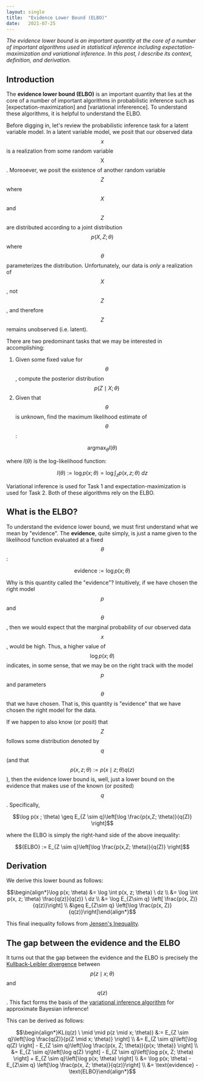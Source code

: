 ```yaml
---
layout: single
title:  "Evidence Lower Bound (ELBO)"
date:   2021-07-25
---
```


*The evidence lower bound is an important quantity at the core of a number of important algorithms used in statistical inference including expectation-maximization and variational inference. In this post, I describe its context, definition, and derivation.*

Introduction
----------

The **evidence lower bound (ELBO)** is an important quantity that lies at the core of a number of important algorithms in probabilistic inference such as [expectation-maximization] and [variational infererence]. To understand these algorithms, it is helpful to understand the ELBO.

Before digging in, let's review the probabilistic inference task for a latent variable model. In a latent variable model, we posit that our observed data $$x$$ is a realization from some random variable $$\text{X}$$. Moreoever, we posit the existence of another random variable $$Z$$ where $$X$$ and $$Z$$ are distributed according to a joint distribution $$p(X, Z; \theta)$$ where $$\theta$$ parameterizes the distribution.  Unfortunately, our data is *only* a realization of $$X$$, not $$Z$$, and therefore $$Z$$ remains unobserved (i.e. latent).

There are two predominant tasks that we may be interested in accomplishing:
1. Given some fixed value for $$\theta$$, compute the posterior distribution $$p(Z \mid X ; \theta)$$
2. Given that $$\theta$$ is unknown, find the maximum likelihood estimate of $$\theta$$: 

$$\text{argmax}_\theta l(\theta)$$

where $l(\theta)$ is the log-likelihood function:

$$l(\theta) := \log p(x ; \theta) = \log \int_z p(x, z; \theta) \ dz$$

Variational inference is used for Task 1 and expectation-maximization is used for Task 2. Both of these algorithms rely on the ELBO.

What is the ELBO?
-------------

To understand the evidence lower bound, we must first understand what we mean by "evidence".  The **evidence**, quite simply, is just a name given to the likelihood function evaluated at a fixed $$\theta$$:

$$\text{evidence} := \log p(x ; \theta)$$

Why is this quantity called the "evidence"? Intuitively, if we have chosen the right model $$p$$ and $$\theta$$, then we would expect that the marginal probability of our observed data $$x$$, would be high. Thus, a higher value of $$\log p(x ; \theta)$$ indicates, in some sense, that we may be on the right track with the model $$p$$ and parameters $$\theta$$ that we have chosen.  That is, this quantity is "evidence" that we have chosen the right model for the data.

If we happen to also know (or posit) that $$Z$$ follows some distribution denoted by $$q$$ (and that $$p(x, z; \theta) := p(x \mid z ; \theta)q(z)$$), then the evidence lower bound is, well, just a lower bound on the evidence that makes use of the known (or posited) $$q$$.  Specifically, 

$$\log p(x ; \theta) \geq E_{Z \sim q}\left[\log \frac{p(x,Z; \theta)}{q(Z)} \right]$$

where the ELBO is simply the right-hand side of the above inequality:

$${ELBO} := E_{Z \sim q}\left[\log \frac{p(x,Z; \theta)}{q(Z)} \right]$$

Derivation
-------------

We derive this lower bound as follows:

$$\begin{align*}\log p(x; \theta) &= \log \int p(x, z; \theta) \ dz \\ &= \log \int p(x, z; \theta) \frac{q(z)}{q(z)} \ dz \\ &= \log E_{Z\sim q} \left[ \frac{p(x, Z)}{q(z)}\right] \\ &\geq E_{Z\sim q} \left[\log \frac{p(x, Z)}{q(z)}\right]\end{align*}$$

This final inequality follows from [Jensen's Inequality](https://en.wikipedia.org/wiki/Jensen%27s_inequality).

The gap between the evidence and the ELBO
-------------

It turns out that the gap between the evidence and the ELBO is precisely the [Kullback-Leibler divergence](https://en.wikipedia.org/wiki/Kullback%E2%80%93Leibler_divergence) between $$p(z \mid x; \theta)$$ and $$q(z)$$.  This fact forms the basis of the [variational inference algorithm](https://mbernste.github.io/posts/variational_inference/) for approximate Bayesian inference!


This can be derived as follows:

$$\begin{align*}KL(q(z) \ \mid \mid p(z \mid x; \theta)) &:= E_{Z \sim q}\left[\log \frac{q(Z)}{p(Z \mid x; \theta)} \right] \\ &= E_{Z \sim q}\left[\log q(Z) \right] - E_{Z \sim q}\left[\log \frac{p(x, Z; \theta)}{p(x; \theta)} \right] \\ &= E_{Z \sim q}\left[\log q(Z) \right] - E_{Z \sim q}\left[\log p(x, Z; \theta) \right] +  E_{Z \sim q}\left[\log p(x; \theta) \right] \\ &= \log p(x; \theta) -  E_{Z\sim q} \left[\log \frac{p(x, Z; \theta)}{q(z)}\right] \\  &= \text{evidence} - \text{ELBO}\end{align*}$$

